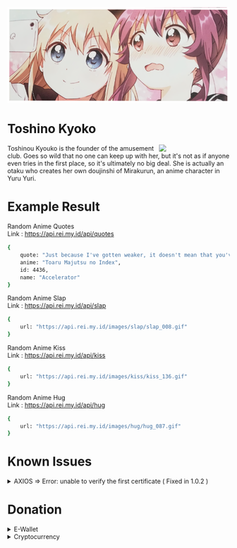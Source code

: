 <div align="center"><img src="https://raw.githubusercontent.com/Eilaluth/Ayano/main/img/ayanoxkyoko.png" /></div>

# Toshino Kyoko

<img src="https://static.wikia.nocookie.net/yuruyuri/images/4/46/KyokoToshino-NYS3.png/revision/latest/scale-to-width-down/350?cb=20201118084325" width="160" align="right" />

Toshinou Kyouko is the founder of the amusement club. Goes so wild that no one can keep up with her, but it's not as if anyone even tries in the first place, so it's ultimately no big deal. She is actually an otaku who creates her own doujinshi of Mirakurun, an anime character in Yuru Yuri.

# Example Result

Random Anime Quotes <br/>
Link : https://api.rei.my.id/api/quotes <br/>
```bash
{
    quote: "Just because I've gotten weaker, it doesn't mean that you've gotten stronger, right?",
    anime: "Toaru Majutsu no Index",
    id: 4436,
    name: "Accelerator"
}
```

Random Anime Slap <br/>
Link : https://api.rei.my.id/api/slap <br/>
```bash
{
    url: "https://api.rei.my.id/images/slap/slap_008.gif"
}
```

Random Anime Kiss <br/>
Link : https://api.rei.my.id/api/kiss <br/>
```bash
{
    url: "https://api.rei.my.id/images/kiss/kiss_136.gif"
}
```

Random Anime Hug <br/>
Link : https://api.rei.my.id/api/hug <br/>
```bash
{
    url: "https://api.rei.my.id/images/hug/hug_087.gif"
}
```
# Known Issues

<details>
  <summary>AXIOS => Error: unable to verify the first certificate ( Fixed in 1.0.2 )</summary>
<pre>
// copied from https://github.com/axios/axios/issues/535
  
const instance = axios.create({
  httpsAgent: new https.Agent({  
    rejectUnauthorized: false
  })
});
instance.get('https://api.rei.my.id/api/something');

// At request level
const agent = new https.Agent({  
  rejectUnauthorized: false
});
axios.get('https://api.rei.my.id/api/something', { httpsAgent: agent });
</pre>
</details>

# Donation

<details>
  <summary>E-Wallet</summary>
<table style="width:100%">
  <tr>
    <th>OVO</th>
    <th>DANA</th>
  </tr>
  <tr>
    <td><img src="https://i.ibb.co/sVw153k/ovo.png"/></td>
    <td><img src="https://i.ibb.co/L5PL7JH/dana.png"/></td>
  </tr>
</table>
</details>
<details>
  <summary>Cryptocurrency</summary>
  <pre>
BTC : bc1q6p56r9x4neqaw3ukaj30u9tar64cqumwhk4gjp
ETH : 0x6DB31689151D2cdA2e8DB0d7d05285A1816Fa541
BNB : bnb1dnpd3rwm8wkfydwzstshjktzjurve9vdnn38ua
ZIL : zil1jzcx6u36v9yuagcpgysrgnukxql0m0w4dylz0l
  </pre>
</details>
